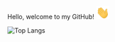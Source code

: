 ###

<!--
**viniciussrusso/viniciussrusso** is a ✨ _special_ ✨ repository because its `README.md` (this file) appears on your GitHub profile.

-->

Hello, welcome to my GitHub! <img src="https://github.com/FernandoSequineli/FernandoSequineli/blob/main/assets/wave.gif" width="30px" font-style=bold><br>


![Top Langs](https://github-readme-stats.vercel.app/api/top-langs/?username=viniciussrusso&layout=compact)

